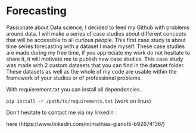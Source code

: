 # Forecasting
Passionate about Data science, I decided to feed my Github with problems around data. I will make a series of case studies about different concepts that will be accessible to all curious people. This first case study is about time series forecasting with a dataset I made myself. These case studies are made during my free time, if you appreciate my work do not hesitate to share it, it will motivate me to publish new case studies.
This case study was made with 2 custom datasets that you can find in the dataset folder. These datasets as well as the whole of my code are usable within the framework of your studies or of professional problems.

With requierement.txt you can install all dependencies.

```pip install -r /path/to/requirements.txt``` (work on linux)

Don't hesitate to contact me via my linkedin : 
<p>here (https://www.linkedin.com/in/mathias-gianotti-b92674136/) </p>

